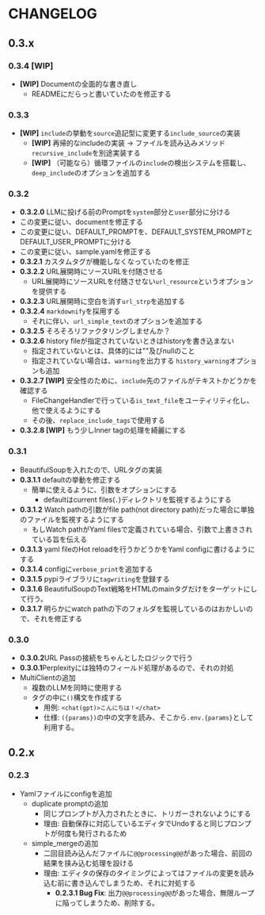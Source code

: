 # CHANGELOG

## 0.3.x

### 0.3.4 [WIP]
 - **[WIP]** Documentの全面的な書き直し
   - READMEにだらっと書いていたのを修正する

### 0.3.3 
  - **[WIP]** `include`の挙動を`source`追記型に変更する`include_source`の実装
    - **[WIP]** 再帰的なincludeの実装 -> ファイルを読み込みメソッド`recursive_include`を別途実装する
    - **[WIP]** （可能なら）循環ファイルの`include`の検出システムを搭載し、`deep_include`のオプションを追加する

### 0.3.2
  - **0.3.2.0** LLMに投げる前のPromptを`system`部分と`user`部分に分ける
   - この変更に従い、documentを修正する
   - この変更に従い、DEFAULT_PROMPTを、DEFAULT_SYSTEM_PROMPTとDEFAULT_USER_PROMPTに分ける
   - この変更に従い、sample.yamlを修正する
 - **0.3.2.1** カスタムタグが機能しなくなっていたのを修正
 - **0.3.2.2** URL展開時にソースURLを付随させる
   - URL展開時にソースURLを付随させない`url_resource`というオプションを提供する
 - **0.3.2.3** URL展開時に空白を消す`url_strp`を追加する
 - **0.3.2.4** `markdownify`を採用する
   - それに伴い、`url_simple_text`のオプションを追加する
 - **0.3.2.5** そろそろリファクタリングしませんか？
 - **0.3.2.6** history fileが指定されていないときはhistoryを書き込まない 
   - 指定されていないとは、具体的には""及びnullのこと
   - 指定されていない場合は、`warning`を出力する `history_warning`オプションも追加
 - **0.3.2.7 [WIP]** 安全性のために、`include`先のファイルがテキストかどうかを確認する
   - FileChangeHandlerで行っている`is_text_file`をユーティリティ化し、他で使えるようにする
   - その後、`replace_include_tags`で使用する
 - **0.3.2.8 [WIP]** もう少しInner tagの処理を綺麗にする

### 0.3.1
 - BeautifulSoupを入れたので、URLタグの実装
 - **0.3.1.1** defaultの挙動を修正する
   - 簡単に使えるように、引数をオプションにする
     - defaultはcurrent files(`.`)ディレクトリを監視するようにする
 - **0.3.1.2**  Watch pathの引数がfile path(not directory path)だった場合に単独のファイルを監視するようにする
   - もしWatch pathがYaml filesで定義されている場合、引数で上書きされている旨を伝える
 - **0.3.1.3** yaml fileのHot reloadを行うかどうかをYaml configに書けるようにする
 - **0.3.1.4** configに`verbose_print`を追加する
 - **0.3.1.5** pypiライブラリに`tagwriting`を登録する
 - **0.3.1.6** BeautifulSoupのText戦略をHTMLのmainタグだけをターゲットにして行う。
 - **0.3.1.7** 明らかにwatch pathの下のフォルダを監視しているのはおかしいので、それを修正する

### 0.3.0
- **0.3.0.2**URL Passの接続をちゃんとしたロジックで行う
- **0.3.0.1**Perplexityには独特のフィールド処理があるので、それの対処
- MultiClientの追加
  - 複数のLLMを同時に使用する
  - タグの中に`()`構文を作成する
    - 用例: `<chat(gpt)>こんにちは！</chat>`
    - 仕様: `({params})`の中の文字を読み、そこから`.env.{params}`として利用する。

## 0.2.x

### 0.2.3

- Yamlファイルにconfigを追加
  - duplicate promptの追加
    - 同じプロンプトが入力されたときに、トリガーされないようにする
    - 理由: 自動保存に対応しているエディタでUndoすると同じプロンプトが何度も発行されるため
  - simple_mergeの追加
    - 二回目読み込んだファイルに`@@processing@@`があった場合、前回の結果を挟み込む処理を設ける
    - 理由: エディタの保存のタイミングによってはファイルの変更を読み込む前に書き込んでしまうため、それに対処する
      -  **0.2.3.1 Bug Fix**: 出力`@@processing@@`があった場合、無限ループに陥ってしまうため、削除する。